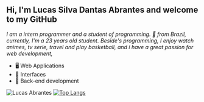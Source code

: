 ## Hi, I'm Lucas Silva Dantas Abrantes and welcome to my GitHub
*I am a intern programmer and a student of programming. 🚀 from Brazil, currently, I'm a 23 years old student. Beside's programming, I enjoy watch animes, tv serie, travel and play basketball, and i have a great passion for web development,*
<br>
- 🖥 Web Applications
- 🎨 Interfaces
- 🔌 Back-end development


![Lucas Abrantes](https://github-readme-stats.vercel.app/api?username=lucasabrantes1&show_icons=true&theme=dark)
[![Top Langs](https://github-readme-stats.vercel.app/api/top-langs/?username=lucasabrantes1&layout=compact&theme=dark)](https://github.com/anuraghazra/github-readme-stats)
